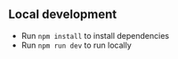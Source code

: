 ## Local development

- Run `npm install` to install dependencies
- Run `npm run dev` to run locally
